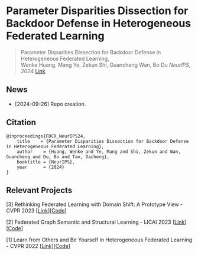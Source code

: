 # Parameter Disparities Dissection for Backdoor Defense in Heterogeneous Federated Learning

> Parameter Disparities Dissection for Backdoor Defense in Heterogeneous Federated Learning,            
> Wenke Huang, Mang Ye, Zekun Shi, Guancheng Wan, Bo Du
> *NeurIPS, 2024*
> [Link]()

## News
* [2024-09-26] Repo creation.


## Citation
```
@inproceedings{FDCR_NeurIPS24,
    title    = {Parameter Disparities Dissection for Backdoor Defense in Heterogeneous Federated Learning},
    author    = {Huang, Wenke and Ye, Mang and Shi, Zekun and Wan, Guancheng and Du, Bo and Tao, Dacheng},
    booktitle = {NeurIPS},
    year      = {2024}
}
```

## Relevant Projects
[3] Rethinking Federated Learning with Domain Shift: A Prototype View - CVPR 2023 [[Link](https://openaccess.thecvf.com/content/CVPR2023/papers/Huang_Rethinking_Federated_Learning_With_Domain_Shift_A_Prototype_View_CVPR_2023_paper.pdf)][[Code](https://github.com/WenkeHuang/RethinkFL)]

[2] Federated Graph Semantic and Structural Learning - IJCAI 2023 [[Link](https://marswhu.github.io/publications/files/FGSSL.pdf)][[Code](https://github.com/wgc-research/fgssl)]

[1] Learn from Others and Be Yourself in Heterogeneous Federated Learning - CVPR 2022 [[Link](https://openaccess.thecvf.com/content/CVPR2022/papers/Huang_Learn_From_Others_and_Be_Yourself_in_Heterogeneous_Federated_Learning_CVPR_2022_paper.pdf)][[Code](https://github.com/WenkeHuang/FCCL)]
